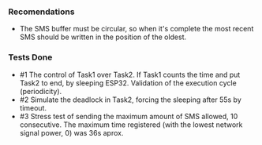### Recomendations

- The SMS buffer must be circular, so when it's complete the most recent SMS should be written in the position of the oldest.

### Tests Done 

- \#1  The control of Task1 over Task2. If Task1 counts the time and put Task2 to end, by sleeping ESP32. Validation of the execution cycle (periodicity).
- \#2  Simulate the deadlock in Task2, forcing the sleeping after 55s by timeout.
- \#3  Stress test of sending the maximum amount of SMS allowed, 10 consecutive. The maximum time registered (with the lowest network signal power, 0) was 36s aprox.
